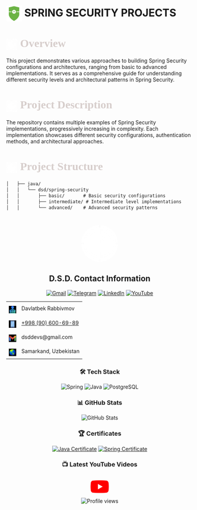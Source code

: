 #  <img src="assets/icons/ss.png" width="42" height="42" style="vertical-align: middle; align-content: center">  SPRING SECURITY PROJECTS

<h1 style="color: #d7cecc; font-size: 30px; font-family: Ebrima">
  <img src="assets/icons/logo.png" width="30" height="30" style="vertical-align: middle; margin-right: 0px;">
  Overview
</h1>


This project demonstrates various approaches to building Spring Security configurations and architectures, ranging from basic to advanced implementations. It serves as a comprehensive guide for understanding different security levels and architectural patterns in Spring Security.

<h1 style="color: #d7cecc; font-size: 30px; font-family: Ebrima">
  <img src="assets/icons/logo.png" width="30" height="30" style="vertical-align: middle; margin-right: 0px;">
  Project Description
</h1>

The repository contains multiple examples of Spring Security implementations, progressively increasing in complexity. Each implementation showcases different security configurations, authentication methods, and architectural approaches.

<h1 style="color: #d7cecc; font-size: 30px; font-family: Ebrima">
  <img src="assets/icons/logo.png" width="30" height="30" style="vertical-align: middle; margin-right: 0px;">
  Project Structure
</h1>

```
│   ├── java/
│   │   └── dsd/spring-security
│   │       ├── basic/       # Basic security configurations
│   │       ├── intermediate/ # Intermediate level implementations
│   │       └── advanced/    # Advanced security patterns
```

<div align="center">
  <img src="assets/icons/logo.png" width="100" height="100" style="border-radius: 50%; margin-top: 25px">
  <h2> D.S.D. Contact Information</h2>
</div>

<div align="center">

[![Gmail](https://img.shields.io/badge/Gmail-D14836?style=for-the-badge&logo=gmail&logoColor=white)](mailto:dsddevs@gmail.com)
[![Telegram](https://img.shields.io/badge/Telegram-2CA5E0?style=for-the-badge&logo=telegram&logoColor=white)](https://t.me/dsd6989)
[![LinkedIn](https://img.shields.io/badge/LinkedIn-0077B5?style=for-the-badge&logo=linkedin&logoColor=white)](https://www.linkedin.com/in/davlatbek-rabbimov-56a0352a3)
[![YouTube](https://img.shields.io/badge/YouTube-FF0000?style=for-the-badge&logo=youtube&logoColor=white)](https://www.youtube.com/@dsd_devs/videos)

</div>

<div align="center">
  <table>
    <tr>
      <td align="center">
        <img src="assets/icons/man.png" width="20" height="20" style="margin-top: 10px">
      </td>
      <td>Davlatbek Rabbivmov</td>
    </tr>
    <tr>
      <td align="center">
        <img src="assets/icons/phone.png" width="20" height="20" style="margin-top: 10px">
      </td>
      <td><a href="tel:+1234567890">+998 (90) 600-69-89</a></td>
    </tr>
    <tr>
      <td align="center">
        <img src="assets/icons/email.png" width="20" height="20" style="margin-top: 10px">
      </td>
      <td>dsddevs@gmail.com</td>
    </tr>
    <tr>
      <td align="center">
        <img src="assets/icons/location.png" width="20" height="20" style="margin-top: 10px">
      </td>
      <td>Samarkand, Uzbekistan</td>
    </tr>
  </table>
</div>

<div align="center">
  <h3>🛠 Tech Stack</h3>

![Spring](https://img.shields.io/badge/Spring-6DB33F?style=flat-square&logo=spring&logoColor=white)
![Java](https://img.shields.io/badge/Java-ED8B00?style=flat-square&logo=oracle&logoColor=white)
![PostgreSQL](https://img.shields.io/badge/PostgreSQL-316192?style=flat-square&logo=postgresql&logoColor=white)

</div>

<div align="center">
  <h3>📊 GitHub Stats</h3>

  <img src="https://github-readme-stats.vercel.app/api?username=dsddevs&show_icons=true&theme=radical" alt="GitHub Stats">
</div>

<div align="center">
  <h3>🏆 Certificates</h3>

[![Java Certificate](https://img.shields.io/badge/Java-Certified-success?style=for-the-badge&logo=oracle&logoColor=white)](link-to-certificate)
[![Spring Certificate](https://img.shields.io/badge/Spring-Certified-success?style=for-the-badge&logo=spring&logoColor=white)](link-to-certificate)
</div>

<div align="center">
  <h3>📺 Latest YouTube Videos</h3>

  <!-- Replace these with your actual video thumbnails and links -->
  <a href="https://www.youtube.com/@dsd_devs/videos">
    <img src="assets/icons/youtube.png" width="50" style="margin: 10px">
  </a>
</div>



<div align="center">
  <img src="https://komarev.com/ghpvc/?username=yourusername&color=blueviolet" alt="Profile views">
</div>
